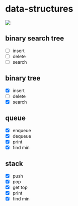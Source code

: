 # data-structures

![](https://img.shields.io/github/license/kcshettar/data-structures)

## binary search tree
- [ ] insert
- [ ] delete
- [ ] search

## binary tree
- [x] insert
- [ ] delete
- [x] search

## queue
- [x] enqueue
- [x] dequeue
- [x] print
- [x] find min

## stack
- [x] push
- [x] pop
- [x] get top
- [x] print
- [x] find min
